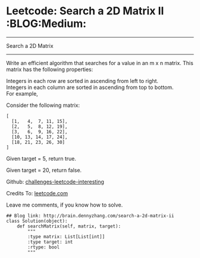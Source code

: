 # Leetcode: Search a 2D Matrix II     :BLOG:Medium:


---

Search a 2D Matrix  

---

Write an efficient algorithm that searches for a value in an m x n matrix. This matrix has the following properties:  

Integers in each row are sorted in ascending from left to right.  
Integers in each column are sorted in ascending from top to bottom.  
For example,  

Consider the following matrix:  

    [
      [1,   4,  7, 11, 15],
      [2,   5,  8, 12, 19],
      [3,   6,  9, 16, 22],
      [10, 13, 14, 17, 24],
      [18, 21, 23, 26, 30]
    ]

Given target = 5, return true.  

Given target = 20, return false.  

Github: [challenges-leetcode-interesting](https://github.com/DennyZhang/challenges-leetcode-interesting/tree/master/search-a-2d-matrix-ii)  

Credits To: [leetcode.com](https://leetcode.com/problems/search-a-2d-matrix-ii/description/)  

Leave me comments, if you know how to solve.  

    ## Blog link: http://brain.dennyzhang.com/search-a-2d-matrix-ii
    class Solution(object):
        def searchMatrix(self, matrix, target):
            """
            :type matrix: List[List[int]]
            :type target: int
            :rtype: bool
            """
